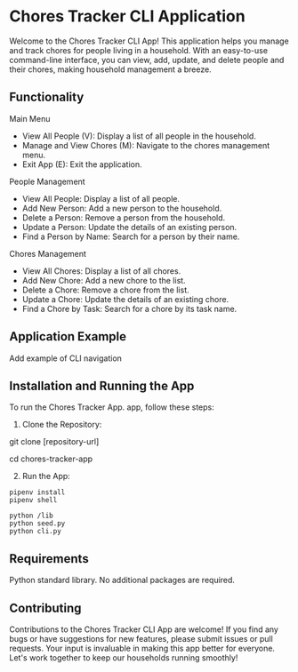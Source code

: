 # Chores Tracker CLI Application

Welcome to the Chores Tracker CLI App! This application helps you manage and track chores for people living in a household. With an easy-to-use command-line interface, you can view, add, update, and delete people and their chores, making household management a breeze.

## Functionality

Main Menu
- View All People (V): Display a list of all people in the household.
- Manage and View Chores (M): Navigate to the chores management menu.
- Exit App (E): Exit the application.

People Management
- View All People: Display a list of all people.
- Add New Person: Add a new person to the household.
- Delete a Person: Remove a person from the household.
- Update a Person: Update the details of an existing person.
- Find a Person by Name: Search for a person by their name.

Chores Management
- View All Chores: Display a list of all chores.
- Add New Chore: Add a new chore to the list.
- Delete a Chore: Remove a chore from the list.
- Update a Chore: Update the details of an existing chore.
- Find a Chore by Task: Search for a chore by its task name.

## Application Example
Add example of CLI navigation

## Installation and Running the App
To run the Chores Tracker App. app, follow these steps:

1. Clone the Repository:
 
git clone [repository-url]

cd chores-tracker-app

2. Run the App:

```console
pipenv install
pipenv shell

python /lib
python seed.py
python cli.py

```
## Requirements
Python standard library. No additional packages are required.

## Contributing
Contributions to the Chores Tracker CLI App are welcome! If you find any bugs or have suggestions for new features, please submit issues or pull requests. Your input is invaluable in making this app better for everyone. Let's work together to keep our households running smoothly!